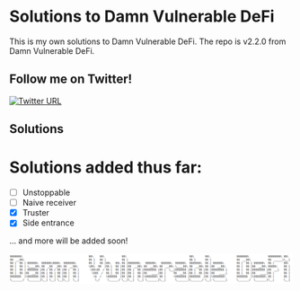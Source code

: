 # Solutions to Damn Vulnerable DeFi

This is my own solutions to Damn Vulnerable DeFi.
The repo is v2.2.0 from Damn Vulnerable DeFi.

## Follow me on Twitter!

[![Twitter URL](https://img.shields.io/twitter/url/https/twitter.com/cryptojesperk.svg?style=social&label=Follow%20%40cryptojesperk)](https://twitter.com/cryptojesperk)

## Solutions

Solutions added thus far:
==========================

- [ ] Unstoppable
- [ ] Naive receiver
- [x] Truster
- [x] Side entrance

... and more will be added soon!

![](cover.png)
